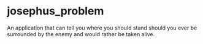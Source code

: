 # josephus_problem
An application that can tell you where you should stand should you ever be surrounded by the enemy and would rather be taken alive.
